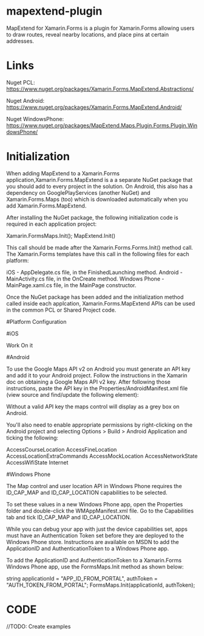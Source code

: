 # mapextend-plugin
MapExtend for Xamarin.Forms is a plugin for Xamarin.Forms allowing users to draw routes, reveal nearby locations, and place pins at certain addresses.

# Links
Nuget PCL: https://www.nuget.org/packages/Xamarin.Forms.MapExtend.Abstractions/

Nuget Android: https://www.nuget.org/packages/Xamarin.Forms.MapExtend.Android/

Nuget WindowsPhone: https://www.nuget.org/packages/MapExtend.Maps.Plugin.Forms.Plugin.WindowsPhone/


# Initialization

When adding MapExtend to a Xamarin.Forms application,Xamarin.Forms.MapExtend is a a separate NuGet package that you should add to every project in the solution. On Android, this also has a dependency on GooglePlayServices (another NuGet) and Xamarin.Forms.Maps (too) which is downloaded automatically  when you add Xamarin.Forms.MapExtend.

After installing the NuGet package, the following initialization code is required in each application project:

Xamarin.FormsMaps.Init();
MapExtend.Init()

This call should be made after the Xamarin.Forms.Forms.Init() method call. The Xamarin.Forms templates have this call in the following files for each platform:

iOS - AppDelegate.cs file, in the FinishedLaunching method.
Android - MainActivity.cs file, in the OnCreate method.
Windows Phone - MainPage.xaml.cs file, in the MainPage constructor.

Once the NuGet package has been added and the initialization method called inside each applcation, Xamarin.Forms.MapExtend APIs can be used in the common PCL or Shared Project code.


#Platform Configuration

#iOS

Work On it

#Android

To use the Google Maps API v2 on Android you must generate an API key and add it to your Android project. Follow the instructions in the Xamarin doc on obtaining a Google Maps API v2 key. After following those instructions, paste the API key in the Properties/AndroidManifest.xml file (view source and find/update the following element):

<meta-data android:name="com.google.android.maps.v2.API_KEY" android:value="YoApiKey" />

Without a valid API key the maps control will display as a grey box on Android.

You'll also need to enable appropriate permissions by right-clicking on the Android project and selecting Options > Build > Android Application and ticking the following:

AccessCourseLocation
AccessFineLocation
AccessLocationExtraCommands
AccessMockLocation
AccessNetworkState
AccessWifiState
Internet

#Windows Phone

The Map control and user location API in Windows Phone requires the ID_CAP_MAP and ID_CAP_LOCATION capabilities to be selected.

To set these values in a new Windows Phone app, open the Properties folder and double-click the WMAppManifest.xml file. Go to the Capabilities tab and tick ID_CAP_MAP and ID_CAP_LOCATION.

While you can debug your app with just the device capabilities set, apps must have an Authentication Token set before they are deployed to the Windows Phone store. Instructions are available on MSDN to add the ApplicationID and AuthenticationToken to a Windows Phone app.

To add the ApplicationID and AuthenticationToken to a Xamarin.Forms Windows Phone app, use the FormsMaps.Init method as shown below:

string applicationId = "APP_ID_FROM_PORTAL", authToken = "AUTH_TOKEN_FROM_PORTAL";
FormsMaps.Init(applicationId, authToken);


# CODE

//TODO: Create examples
